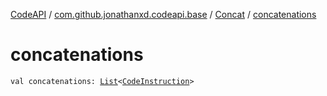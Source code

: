 [CodeAPI](../../index.md) / [com.github.jonathanxd.codeapi.base](../index.md) / [Concat](index.md) / [concatenations](.)

# concatenations

`val concatenations: `[`List`](https://kotlinlang.org/api/latest/jvm/stdlib/kotlin.collections/-list/index.html)`<`[`CodeInstruction`](../../com.github.jonathanxd.codeapi/-code-instruction.md)`>`